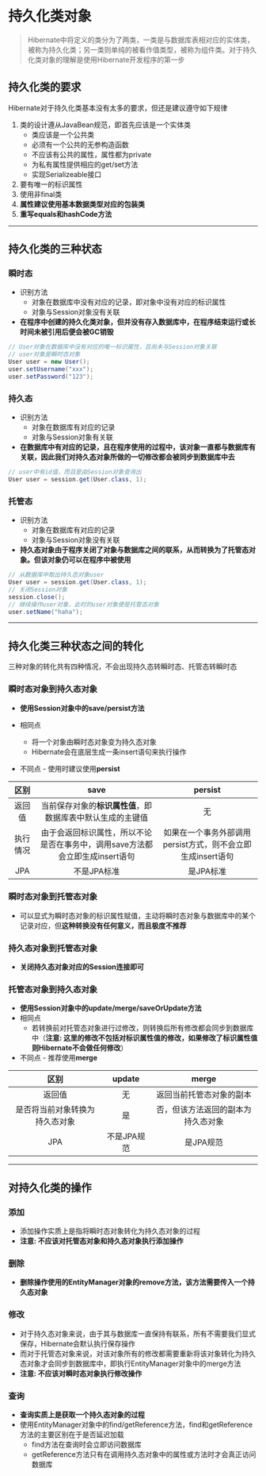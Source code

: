 # 持久化类对象

> Hibernate中将定义的类分为了两类，一类是与数据库表相对应的实体类，被称为持久化类；另一类则单纯的被看作值类型，被称为组件类。对于持久化类对象的理解是使用Hibernate开发程序的第一步

## 持久化类的要求

Hibernate对于持久化类基本没有太多的要求，但还是建议遵守如下规律

1. 类的设计遵从JavaBean规范，即首先应该是一个实体类
   * 类应该是一个公共类
   * 必须有一个公共的无参构造函数
   * 不应该有公共的属性，属性都为private
   * 为私有属性提供相应的get/set方法
   * 实现Serializeable接口
2. 要有唯一的标识属性
3. 使用非final类
4. **属性建议使用基本数据类型对应的包装类**
5. **重写equals和hashCode方法**

---

## 持久化类的三种状态

### 瞬时态

* 识别方法
  * 对象在数据库中没有对应的记录，即对象中没有对应的标识属性
  * 对象与Session对象没有关联
* **在程序中创建的持久化类对象，但并没有存入数据库中，在程序结束运行或长时间未被引用后便会被GC销毁**

```Java
// User对象在数据库中没有对应的唯一标识属性，且尚未与Session对象关联
// user对象是瞬时态对象
User user = new User();
user.setUsername("xxx");
user.setPassword("123");
```

### 持久态

* 识别方法
  * 对象在数据库有对应的记录
  * 对象与Session对象有关联
* **在数据库中有对应的记录，且在程序使用的过程中，该对象一直都与数据库有关联，因此我们对持久态对象所做的一切修改都会被同步到数据库中去**

```Java
// user中有id值，而且是由Session对象查询出
User user = session.get(User.class, 1);
```

### 托管态

* 识别方法
  * 对象在数据库有对应的记录
  * 对象与Session对象没有关联
* **持久态对象由于程序关闭了对象与数据库之间的联系，从而转换为了托管态对象。但该对象仍可以在程序中被使用**

```Java
// 从数据库中取出持久态对象user
User user = session.get(User.class, 1);
// 关闭Session对象
session.close();
// 继续操作user对象，此时的user对象便是托管态对象
user.setName("haha");
```

---

## 持久化类三种状态之间的转化

三种对象的转化共有四种情况，不会出现持久态转瞬时态、托管态转瞬时态

### 瞬时态对象到持久态对象

* **使用Session对象中的save/persist方法**
* 相同点
  * 将一个对象由瞬时态对象变为持久态对象
  * Hibernate会在底层生成一条insert语句来执行操作

* 不同点 - 使用时建议使用**persist**

区别 | save | persist
:--: | :--: | :--:
返回值 | 当前保存对象的**标识属性值**，即数据库表中默认生成的主键值 | 无
执行情况 | 由于会返回标识属性，所以不论是否在事务中，调用save方法都会立即生成insert语句 | 如果在一个事务外部调用persist方式，则不会立即生成insert语句
JPA | 不是JPA标准 | 是JPA标准 

### 瞬时态对象到托管态对象

* 可以显式为瞬时态对象的标识属性赋值，主动将瞬时态对象与数据库中的某个记录对应，但**这种转换没有任何意义，而且极度不推荐**

### 持久态对象到托管态对象

* **关闭持久态对象对应的Session连接即可**

### 托管态对象到持久态对象

* **使用Session对象中的update/merge/saveOrUpdate方法**
* 相同点
  * 若转换前对托管态对象进行过修改，则转换后所有修改都会同步到数据库中（**注意: 这里的修改不包括对标识属性值的修改，如果修改了标识属性值则Hibernate不会做任何修改**）
* 不同点 - 推荐使用**merge**

区别 | update | merge
:--:|:--:|:--:
返回值 | 无 | 返回当前托管态对象的副本
是否将当前对象转换为持久态对象 | 是 | 否，但该方法返回的副本为持久态对象
JPA | 不是JPA规范 | 是JPA规范 

---

## 对持久化类的操作

### 添加

* 添加操作实质上是指将瞬时态对象转化为持久态对象的过程
* **注意: 不应该对托管态对象和持久态对象执行添加操作**

### 删除

* **删除操作使用的EntityManager对象的remove方法，该方法需要传入一个持久态对象**

### 修改

* 对于持久态对象来说，由于其与数据库一直保持有联系，所有不需要我们显式保存，Hibernate会默认执行保存操作
* 而对于托管态对象来说，对该对象所有的修改都需要重新将该对象转化为持久态对象才会同步到数据库中，即执行EntityManager对象中的merge方法
* **注意: 不应该对瞬时态对象执行修改操作**

### 查询

* **查询实质上是获取一个持久态对象的过程**
* 使用EntityManager对象中的find/getReference方法，find和getReference方法的主要区别在于是否延迟加载
  * find方法在查询时会立即访问数据库
  * getReference方法只有在调用持久态对象中的属性或方法时才会真正访问数据库
